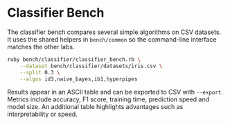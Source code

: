 # Classifier Bench

The classifier bench compares several simple algorithms on CSV datasets. It uses
the shared helpers in `bench/common` so the command-line interface matches the
other labs.

```bash
ruby bench/classifier/classifier_bench.rb \
    --dataset bench/classifier/datasets/iris.csv \
    --split 0.3 \
    --algos id3,naive_bayes,ib1,hyperpipes
```

Results appear in an ASCII table and can be exported to CSV with `--export`.
Metrics include accuracy, F1 score, training time, prediction speed and model
size. An additional table highlights advantages such as interpretability or
speed.
